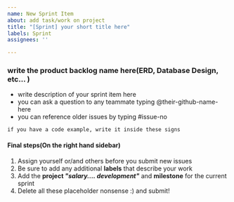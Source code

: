 ```yaml
---
name: New Sprint Item
about: add task/work on project
title: "[Sprint] your short title here"
labels: Sprint
assignees: ''

---
```


### write the product backlog name here(ERD, Database Design, etc... )
- write description of your sprint item here
- you can ask a question to any teammate typing @their-github-name-here
- you can reference older issues by typing #issue-no
``` 
if you have a code example, write it inside these signs 
```
#### Final steps(On the right hand sidebar)
1. Assign yourself or/and others before you submit new issues 
2. Be sure to add any additional **labels** that describe your work
3. Add the **project _"salary.... development"_** and **milestone** for the current sprint
4. Delete all these placeholder nonsense :) and submit!
